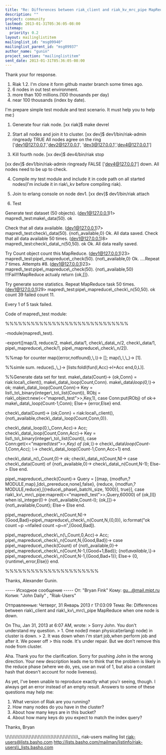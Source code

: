 ```yaml
---
title: "Re: Differences between riak_client and riak_kv_mrc_pipe MapReduce	when one node is down."
description: ""
project: community
lastmod: 2013-01-31T05:36:05-08:00
sitemap:
  priority: 0.2
layout: mailinglistitem
mailinglist_id: "msg09940"
mailinglist_parent_id: "msg09937"
author_name: "gunin"
project_section: "mailinglistitem"
sent_date: 2013-01-31T05:36:05-08:00
---
```



Thank your for response.
1. Riak 1.2. I'm clone it form github master branch some times ago.
2. 6 nodes in out test environment.
3. more than 100 millions.(100 thousands per day)
4. near 100 thousands (index by date).

I'm prepare simple test module and test scenario. It must help you to help me:)

1. Generate four riak node.
[xx riak]$ make devrel
2. Start all nodes and join it to cluster.
[xx dev]$ dev1/bin/riak-admin ringready
TRUE All nodes agree on the ring ['dev1@127.0.0.1','dev2@127.0.0.1',
 'dev3@127.0.0.1','dev4@127.0.0.1']

3. Kill fourth node.
[xx dev]$ dev4/bin/riak stop

[xx dev]$ dev1/bin/riak-admin ringready
FALSE ['dev4@127.0.0.1'] down. All nodes need to be up to check.

4. Compile my test module and include it in code path on all started nodes(I'm 
include it in riak\\_kv before compiling riak).

5. Join to erlang console on node dev1.
[xx dev]$ dev1/bin/riak attach

6. Test

Generate test dataset (50 objects).
(dev1@127.0.0.1)1&gt; mapred\\_test:make\\_data(50).
ok

Check that all data available.
(dev1@127.0.0.1)7&gt; mapred\\_test:check\\_data(50).
{not\\_available,0}
Ok. All data saved.
Check that all data available 50 times.
(dev1@127.0.0.1)8&gt; mapred\\_test:check\\_data\\_n(50,50).
ok
Ok. All data really saved.

Try Count object count this MapReduce.
(dev1@127.0.0.1)23&gt; mapred\\_test:pipe\\_mapreduce\\_check(50).
{not\\_available,0}
Ok. 
....Repeat 7 times.
Attempts #8.
(dev1@127.0.0.1)23&gt; mapred\\_test:pipe\\_mapreduce\\_check(50).
{not\\_available,50}
!!!Fail!!!MapReduce actualy return {ok,[]}.

Try generate some statistics. Repeat MapReduce task 50 times.
(dev1@127.0.0.1)29&gt; mapred\\_test:pipe\\_mapreduce\\_check\\_n(50,50).
ok count 39
failed count 11.

Every 1 of 5 task failed.

Code of mapred\\_test module:

%%%%%%%%%%%%%%%%%%%%%%%%%%%%%

-module(mapred\\_test).


-export([map/3,
 reduce/2,
 make\\_data/1,
 check\\_data\\_n/2,
 check\\_data/1,
 pipe\\_mapreduce\\_check/1,
 pipe\\_mapreduce\\_check\\_n/2]).

%%map for counter
map({error,notfound},\\_,\\_)-&gt;
 [];
map(\\_,\\_,\\_)-&gt;
 [1].

%%simle sum.
reduce(L,\\_)-&gt;
 [lists:foldl(fun(I,Acc)-&gt;I+Acc end,0,L)].

%%Generate data set for test.
make\\_data(Count)-&gt;
 {ok,Conn} = riak:local\\_client(),
 make\\_data\\_loop(Count,Conn).
make\\_data\\_loop(0,\\_)-&gt;
 ok;
make\\_data\\_loop(Count,Conn)-&gt;
 Key = list\\_to\\_binary(integer\\_to\\_list(Count)),
 RObj = riak\\_object:new(&lt;&lt;"mapred\\_test"&gt;&gt;,Key,1),
 case Conn:put(RObj) of
 ok-&gt;
 make\\_data\\_loop(Count-1,Conn);
 Else-&gt;
 {error,Else}
 end.

 
check\\_data(Count)-&gt;
 {ok,Conn} = riak:local\\_client(),
 {not\\_available,check\\_data\\_loop(Count,Conn,0)}.

check\\_data\\_loop(0,\\_Conn,Acc)-&gt;
 Acc;
check\\_data\\_loop(Count,Conn,Acc)-&gt;
 Key = list\\_to\\_binary(integer\\_to\\_list(Count)),
 case Conn:get(&lt;&lt;"mapred\\_test"&gt;&gt;,Key) of
 {ok,\\_}-&gt;
 check\\_data\\_loop(Count-1,Conn,Acc);
 \\_-&gt;
 check\\_data\\_loop(Count-1,Conn,Acc+1)
 end.

check\\_data\\_n(\\_Count,0)-&gt;
 ok;
check\\_data\\_n(Count,N)-&gt;
 case check\\_data(Count) of
 {not\\_available,0}-&gt;
 check\\_data\\_n(Count,N-1);
 Else-&gt;
 Else
 end.

pipe\\_mapreduce\\_check(Count)-&gt;
 Query = [{map, {modfun,?MODULE,map},[do\\_prereduce,none],false},
 {reduce, 
{modfun,?MODULE,reduce},[{reduce\\_phase\\_batch\\_size, 1000}], true}],
 case riak\\_kv\\_mrc\\_pipe:mapred(&lt;&lt;"mapred\\_test"&gt;&gt;,Query,60000) of
 {ok,[I]} when is\\_integer(I)-&gt;
 {not\\_available,Count-I};
 {ok,[]}-&gt;
 {not\\_available,Count};
 Else-&gt;
 Else
 end.

pipe\\_mapreduce\\_check\\_n(Count,N)-&gt;
 {Good,Bad}=pipe\\_mapreduce\\_check\\_n(Count,N,{0,0}),
 io:format("ok count ~p ~nfailed count ~p~n",[Good,Bad]).

pipe\\_mapreduce\\_check\\_n(\\_Count,0,Acc)-&gt;
 Acc;
pipe\\_mapreduce\\_check\\_n(Count,N,{Good,Bad})-&gt;
 case pipe\\_mapreduce\\_check(Count) of
 {not\\_available,0}-&gt;
 pipe\\_mapreduce\\_check\\_n(Count,N-1,{Good+1,Bad});
 {not\\_available,\\_}-&gt;
 pipe\\_mapreduce\\_check\\_n(Count,N-1,{Good,Bad+1});
 Else-&gt;
 {0,{runtime\\_error,Else}}
 end.


%%%%%%%%%%%%%%%%%%%%%%

Thanks,
Alexander Gunin.

----- Исходное сообщение -----
От: "Bryan Fink" 
Кому: gu...@mail.mipt.ru
Копия: "John Daily" , "Riak-Users" 

Отправленные: Четверг, 31 Январь 2013 г 17:03:09
Тема: Re: Differences between riak\\_client and riak\\_kv\\_mrc\\_pipe MapReduce when 
one node is down.

On Thu, Jan 31, 2013 at 6:07 AM,  wrote:
&gt; Sorry John. You don't understand my question.
&gt; 1. One node(I mean physical(erlang) node) in cluster is down.
&gt; 2. It was down when i'm start job,when perform job and after it. We power off 
&gt; this node. It's under repair. But we don't remove this node from cluster.

Aha. Thank you for the clarification. Sorry for pushing John in the
wrong direction. Your new description leads me to think that the
problem is likely in the reduce phase (where we do, yes, use an nval
of 1, but also a constant hash that doesn't account for node
liveness).

As yet, I've been unable to reproduce exactly what you'r seeing,
though. I always get an error instead of an empty result. Answers to
some of these questions may help me:

1. What version of Riak are you running?
2. How many nodes do you have in the cluster?
3. About how many keys are in this bucket?
4. About how many keys do you expect to match the index query?

Thanks,
Bryan

\\_\\_\\_\\_\\_\\_\\_\\_\\_\\_\\_\\_\\_\\_\\_\\_\\_\\_\\_\\_\\_\\_\\_\\_\\_\\_\\_\\_\\_\\_\\_\\_\\_\\_\\_\\_\\_\\_\\_\\_\\_\\_\\_\\_\\_\\_\\_
riak-users mailing list
riak-users@lists.basho.com
http://lists.basho.com/mailman/listinfo/riak-users\\_lists.basho.com

